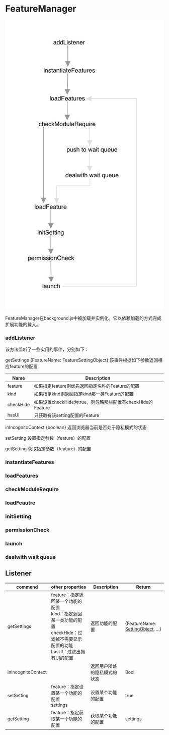 # FeatureManager

![FeatureManager](./images/FeatureManager.jpg)

FeatureManager在background.js中被加载并实例化。它以依赖加载的方式完成扩展功能的载入。

### addListener

该方法监听了一些实用的事件，分别如下：

getSettings {FeatureName: FeatureSettingObject} 该事件根据如下参数返回相应feature的配置

| Name      | Description                                                 |
| --------- | ----------------------------------------------------------- |
| feature   | 如果指定feature则优先返回指定名称的Feature的配置            |
| kind      | 如果指定kind则返回指定kind那一类Feature的配置               |
| checkHide | 如果设置checkHide为true，则忽略那些配置有checkHide的Feature |
| hasUI     | 只获取有该setting配置的Feature                              |

inIncognitoContext {boolean} 返回浏览器当前是否处于隐私模式的状态

setSetting 设置指定参数（feature）的配置

getSetting 获取指定参数（feature）的配置

### instantiateFeatures

### loadFeatures

### checkModuleRequire

### loadFeautre

### initSetting

### permissionCheck

### launch

### dealwith wait queue



## Listener

| commend            | other properties                                             | Description                  | Return                                                       |
| ------------------ | ------------------------------------------------------------ | ---------------------------- | ------------------------------------------------------------ |
| getSettings        | feature：指定返回某一个功能的配置<br />kind：指定返回某一类功能的配置<br />checkHide：过滤掉不需要显示配置的功能<br />hasUI：过滤出拥有UI的配置 | 返回功能的配置               | {FeatureName: [SettingObject](./Feature.md/#SettingObject), ...} |
| inIncognitoContext |                                                              | 返回用户所处的隐私模式的状态 | Bool                                                         |
| setSetting         | feature：指定设置某一个功能的配置<br />settings              | 设置某个功能的配置           | true                                                         |
| getSetting         | feature：指定获取某一个功能的配置                            | 获取某个功能的配置           | settings                                                     |

